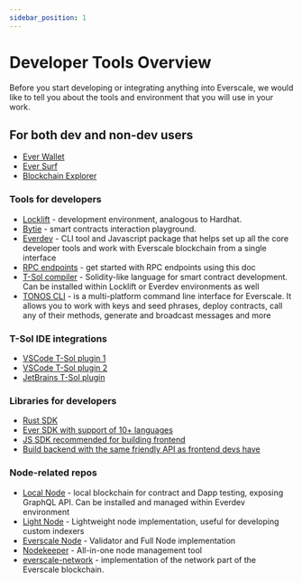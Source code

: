 ```yaml
---
sidebar_position: 1
---
```


# Developer Tools Overview

Before you start developing or integrating anything into Everscale, we would like to tell you about the tools and environment that you will use in your work.

## For both dev and non-dev users

- [Ever Wallet](https://everwallet.net)
- [Ever Surf](https://ever.surf/)
- [Blockchain Explorer](https://everscan.io)

### Tools for developers

- [Locklift](https://github.com/broxus/locklift) - development environment, analogous to Hardhat.
- [Bytie](https://ever.bytie.moe) - smart contracts interaction playground.
- [Everdev](https://github.com/tonlabs/everdev) - CLI tool and Javascript package that helps set up all the core developer tools and work with Everscale blockchain from a single interface
- [RPC endpoints](https://docs.evercloud.dev/) - get started with RPC endpoints using this doc
- [T-Sol compiler](https://github.com/tonlabs/TON-Solidity-Compiler) - Solidity-like language for smart contract development. Can be installed within Locklift or Everdev environments as well
- [TONOS CLI](https://github.com/tonlabs/tonos-cli) - is a multi-platform command line interface for Everscale. It allows you to work with keys and seed phrases, deploy contracts, call any of their methods, generate and broadcast messages and more

### T-Sol IDE integrations

- [VSCode T-Sol plugin 1](https://marketplace.visualstudio.com/items?itemName=everscale.solidity-support)
- [VSCode T-Sol plugin 2](https://marketplace.visualstudio.com/items?itemName=mytonwallet.ton-solidity-extension)
- [JetBrains T-Sol plugin](https://plugins.jetbrains.com/plugin/20696-t-sol)

### Libraries for developers

- [Rust SDK](https://github.com/broxus/nekoton)
- [Ever SDK with support of 10+ languages](https://docs.everos.dev/ever-sdk/)
- [JS SDK recommended for building frontend](https://github.com/broxus/everscale-inpage-provider/)
- [Build backend with the same friendly API as frontend devs have](https://github.com/broxus/everscale-standalone-client)


### Node-related repos

- [Local Node](https://github.com/tonlabs/evernode-se) - local blockchain for contract and Dapp testing, exposing GraphQL API. Can be installed and managed within Everdev environment
- [Light Node](https://github.com/broxus/ton-indexer) - Lightweight node implementation, useful for developing custom indexers
- [Everscale Node](https://github.com/tonlabs/ever-node) - Validator and Full Node implementation
- [Nodekeeper](https://github.com/broxus/nodekeeper) - All-in-one node management tool
- [everscale-network](https://github.com/broxus/everscale-network) - implementation of the network part of the Everscale blockchain.